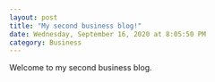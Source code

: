 ```yaml
---
layout: post
title: "My second business blog!"
date: Wednesday, September 16, 2020 at 8:05:50 PM
category: Business
---
```


Welcome to my second business blog.
